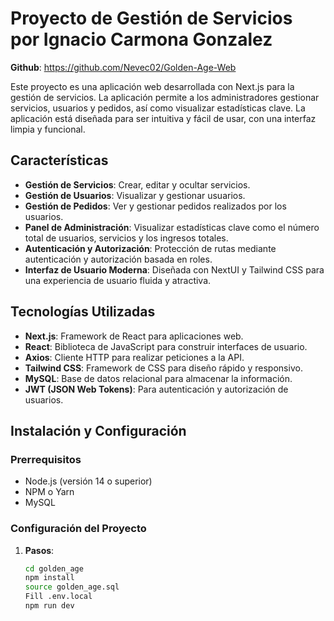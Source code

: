 # Proyecto de Gestión de Servicios por Ignacio Carmona Gonzalez

**Github**: https://github.com/Nevec02/Golden-Age-Web

Este proyecto es una aplicación web desarrollada con Next.js para la gestión de servicios. La aplicación permite a los administradores gestionar servicios, usuarios y pedidos, así como visualizar estadísticas clave. La aplicación está diseñada para ser intuitiva y fácil de usar, con una interfaz limpia y funcional.

## Características

- **Gestión de Servicios**: Crear, editar y ocultar servicios.
- **Gestión de Usuarios**: Visualizar y gestionar usuarios.
- **Gestión de Pedidos**: Ver y gestionar pedidos realizados por los usuarios.
- **Panel de Administración**: Visualizar estadísticas clave como el número total de usuarios, servicios y los ingresos totales.
- **Autenticación y Autorización**: Protección de rutas mediante autenticación y autorización basada en roles.
- **Interfaz de Usuario Moderna**: Diseñada con NextUI y Tailwind CSS para una experiencia de usuario fluida y atractiva.

## Tecnologías Utilizadas

- **Next.js**: Framework de React para aplicaciones web.
- **React**: Biblioteca de JavaScript para construir interfaces de usuario.
- **Axios**: Cliente HTTP para realizar peticiones a la API.
- **Tailwind CSS**: Framework de CSS para diseño rápido y responsivo.
- **MySQL**: Base de datos relacional para almacenar la información.
- **JWT (JSON Web Tokens)**: Para autenticación y autorización de usuarios.

## Instalación y Configuración

### Prerrequisitos

- Node.js (versión 14 o superior)
- NPM o Yarn
- MySQL

### Configuración del Proyecto

1. **Pasos**:
   ```bash
   cd golden_age
   npm install
   source golden_age.sql
   Fill .env.local
   npm run dev
